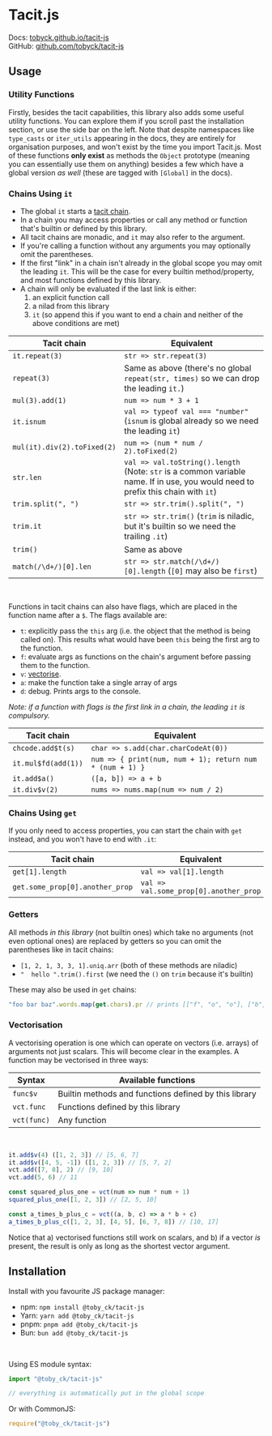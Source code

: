 # Tacit.js

Docs: [tobyck.github.io/tacit-js](https://tobyck.github.io/tacit-js) <br>
GitHub: [github.com/tobyck/tacit-js](https://github.com/tobyck/tacit-js)

## Usage

### Utility Functions

Firstly, besides the tacit capabilities, this library also adds some useful utility functions. You can explore them if you scroll past the installation section, or use the side bar on the left. Note that despite namespaces like `type_casts` or `iter_utils` appearing in the docs, they are entirely for organisation purposes, and won't exist by the time you import Tacit.js. Most of these functions **only exist** as methods the `Object` prototype (meaning you can essentially use them on anything) besides a few which have a global version *as well* (these are tagged with `[Global]` in the docs).

### Chains Using `it`

 - The global `it` starts a [tacit chain](https://en.wikipedia.org/wiki/Tacit_programming).
 - In a chain you may access properties or call any method or function that's builtin or defined by this library.
 - All tacit chains are monadic, and `it` may also refer to the argument.
 - If you're calling a function without any arguments you may optionally omit the parentheses.
 - If the first "link" in a chain isn't already in the global scope you may omit the leading `it`. This will be the case for every builtin method/property, and most functions defined by this library.
 - A chain will only be evaluated if the last link is either:
    1. an explicit function call
    2. a nilad from this library
    3. `it` (so append this if you want to end a chain and neither of the above conditions are met)

| Tacit chain | Equivalent |
| ----------- | ---------- |
| `it.repeat(3)` | `str => str.repeat(3)` |
| `repeat(3)` | Same as above (there's no global `repeat(str, times)` so we can drop the leading `it.`) |
| `mul(3).add(1)` | `num => num * 3 + 1` |
| `it.isnum` | `val => typeof val === "number"` (`isnum` is global already so we need the leading `it`) |
| `mul(it).div(2).toFixed(2)` | `num => (num * num / 2).toFixed(2)` |
| `str.len` | `val => val.toString().length` (Note: `str` is a common variable name. If in use, you would need to prefix this chain with `it`) |
| `trim.split(", ")` | `str => str.trim().split(", ")` |
| `trim.it` | `str => str.trim()` (`trim` is niladic, but it's builtin so we need the trailing `.it`) |
| `trim()` | Same as above |
| `match(/\d+/)[0].len` | `str => str.match(/\d+/)[0].length` (`[0]` may also be `first`) |

<br>

Functions in tacit chains can also have flags, which are placed in the function name after a `$`. The flags available are:

 - `t`: explicitly pass the `this` arg (i.e. the object that the method is being called on). This results what would have been `this` being the first arg to the function.
 - `f`: evaluate args as functions on the chain's argument before passing them to the function.
 - `v`: [vectorise](#vectorisation).
 - `a`: make the function take a single array of args
 - `d`: debug. Prints args to the console.

_Note: if a function with flags is the first link in a chain, the leading `it` is compulsory._

| Tacit chain | Equivalent |
| ----------- | ---------- |
| `chcode.add$t(s)` | `char => s.add(char.charCodeAt(0))` |
| `it.mul$fd(add(1))` | `num => { print(num, num + 1); return num * (num + 1) }` |
| `it.add$a()` | `([a, b]) => a + b` |
| `it.div$v(2)` | `nums => nums.map(num => num / 2)` |

### Chains Using `get`

If you only need to access properties, you can start the chain with `get` instead, and you won't have to end with `.it`:

| Tacit chain | Equivalent |
| ----------- | ---------- |
| `get[1].length` | `val => val[1].length` |
| `get.some_prop[0].another_prop` | `val => val.some_prop[0].another_prop` |

### Getters

All methods *in this library* (not builtin ones) which take no arguments (not even optional ones) are replaced by getters so you can omit the parentheses like in tacit chains:

 - `[1, 2, 1, 3, 3, 1].uniq.arr` (both of these methods are niladic)
 - `"  hello ".trim().first` (we need the `()` on `trim` because it's builtin)

These may also be used in `get` chains:

```js
"foo bar baz".words.map(get.chars).pr // prints [["f", "o", "o"], ["b", "a", "r"], ["b", "a", "z"]]
```

<h3 id="vectorisation">Vectorisation</h3>

A vectorising operation is one which can operate on vectors (i.e. arrays) of arguments not just scalars. This will become clear in the examples. A function may be vectorised in three ways:

| Syntax | Available functions |
| ------ | ------------------- |
| `func$v` | Builtin methods and functions defined by this library |
| `vct.func` | Functions defined by this library |
| `vct(func)` | Any function |

<br>

```js
it.add$v(4) ([1, 2, 3]) // [5, 6, 7]
it.add$v([4, 5, -1]) ([1, 2, 3]) // [5, 7, 2]
vct.add([7, 8], 2) // [9, 10]
vct.add(5, 6) // 11

const squared_plus_one = vct(num => num * num + 1)
squared_plus_one([1, 2, 3]) // [2, 5, 10]

const a_times_b_plus_c = vct((a, b, c) => a * b + c)
a_times_b_plus_c([1, 2, 3], [4, 5], [6, 7, 8]) // [10, 17]
```

Notice that a) vectorised functions still work on scalars, and b) if a vector _is_ present, the result is only as long as the shortest vector argument.

## Installation

Install with you favourite JS package manager:

 - npm: `npm install @toby_ck/tacit-js`
 - Yarn: `yarn add @toby_ck/tacit-js`
 - pnpm: `pnpm add @toby_ck/tacit-js`
 - Bun: `bun add @toby_ck/tacit-js`

<br>

Using ES module syntax:

```js
import "@toby_ck/tacit-js"

// everything is automatically put in the global scope
```

Or with CommonJS:

```js
require("@toby_ck/tacit-js")
```
